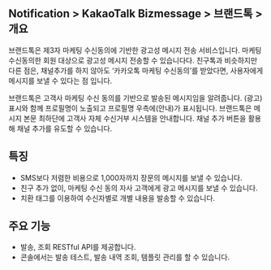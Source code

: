 ## Notification > KakaoTalk Bizmessage > 브랜드톡 > 개요

브랜드톡은 제3자 마케팅 수신동의에 기반한 광고성 메시지 전송 서비스입니다.
마케팅 수신동의한 회원 대상으로 광고성 메시지 전송할 수 있습니다다.
친구톡과 비슷하지만 다른 점은, 채널추가를 하지 않아도 ‘카카오톡 마케팅 수신동의’를 받았다면, 사용자에게 메시지를 보낼 수 있다는 점 입니다.

브랜드톡은 고객사 마케팅 수신 동의를 기반으로 발송된 메시지임을 알려줍니다.
(광고) 표시와 함께 프로필명이 노출되고 프로필명 우측에(안내)가 표시됩니다.
브랜드톡은 메시지 본문 최하단에 고객사 자체 수신거부 시스템을 안내합니다.
채널 추가 버튼을 활용해 채널 추가를 유도할 수 있습니다.

## 특징
* SMS보다 저렴한 비용으로 1,000자까지 장문의 메시지를 보낼 수 있습니다.
* 친구 추가 없이, 마케팅 수신 동의 자사 고객에게 광고 메시지를 보낼 수 있습니다.
* 치환 태그를 이용하여 수신자별로 개별 내용을 발송할 수 있습니다.

## 주요 기능
* 발송, 조회 RESTful API를 제공합니다.
* 콘솔에서는 발송 테스트, 발송 내역 조회, 템플릿 관리를 할 수 있습니다.
